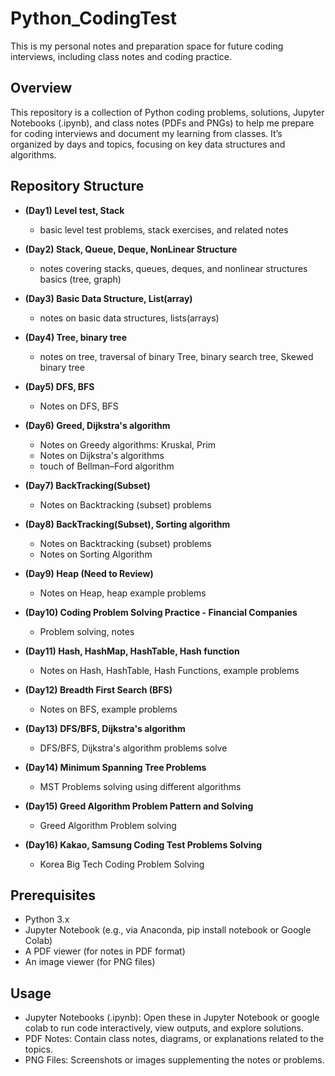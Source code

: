 # **Python_CodingTest**
This is my personal notes and preparation space for future coding interviews, including class notes and coding practice.

## Overview
This repository is a collection of Python coding problems, solutions, Jupyter Notebooks (.ipynb), and class notes (PDFs and PNGs) to help me prepare for coding interviews and document my learning from classes. It’s organized by days and topics, focusing on key data structures and algorithms.

## Repository Structure
- **(Day1) Level test, Stack**
   - basic level test problems, stack exercises, and related notes
      
- **(Day2) Stack, Queue, Deque, NonLinear Structure**
   - notes covering stacks, queues, deques, and nonlinear structures basics (tree, graph)
- **(Day3) Basic Data Structure, List(array)**
   - notes on basic data structures, lists(arrays)
- **(Day4) Tree, binary tree** 
   - notes on tree, traversal of binary Tree, binary search tree, Skewed binary tree
- **(Day5) DFS, BFS** 
   - Notes on DFS, BFS
- **(Day6) Greed, Dijkstra's algorithm**
   - Notes on Greedy algorithms: Kruskal, Prim
   - Notes on Dijkstra's algorithms
   - touch of Bellman–Ford algorithm
- **(Day7) BackTracking(Subset)**
   - Notes on Backtracking (subset) problems
- **(Day8) BackTracking(Subset), Sorting algorithm**
   - Notes on Backtracking (subset) problems
   - Notes on Sorting Algorithm
- **(Day9) Heap (Need to Review)**
   - Notes on Heap, heap example problems
- **(Day10) Coding Problem Solving Practice - Financial Companies**
   - Problem solving, notes
- **(Day11) Hash, HashMap, HashTable, Hash function**
   - Notes on Hash, HashTable, Hash Functions, example problems
- **(Day12) Breadth First Search (BFS)**
   - Notes on BFS, example problems
- **(Day13) DFS/BFS, Dijkstra's algorithm**
   - DFS/BFS, Dijkstra's algorithm problems solve
- **(Day14) Minimum Spanning Tree Problems**
   - MST Problems solving using different algorithms
- **(Day15) Greed Algorithm Problem Pattern and Solving**
   - Greed Algorithm Problem solving
- **(Day16) Kakao, Samsung Coding Test Problems Solving**
   - Korea Big Tech Coding Problem Solving


## Prerequisites
- Python 3.x
- Jupyter Notebook (e.g., via Anaconda, pip install notebook or Google Colab)
- A PDF viewer (for notes in PDF format)
- An image viewer (for PNG files)

## Usage
- Jupyter Notebooks (.ipynb): Open these in Jupyter Notebook or google colab to run code interactively, view outputs, and explore solutions.
- PDF Notes: Contain class notes, diagrams, or explanations related to the topics.
- PNG Files: Screenshots or images supplementing the notes or problems.
